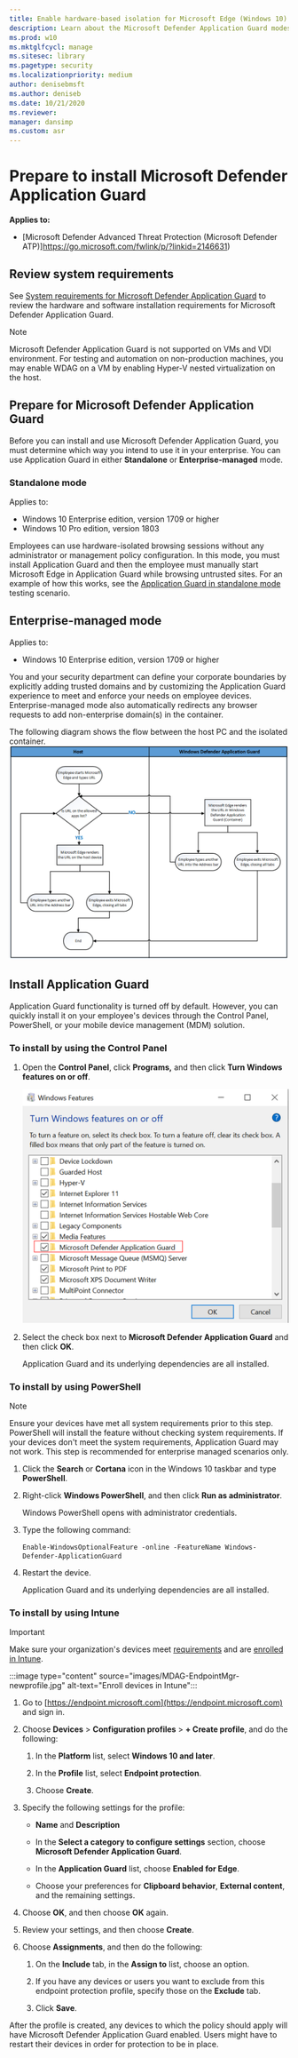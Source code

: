 ```yaml
---
title: Enable hardware-based isolation for Microsoft Edge (Windows 10)
description: Learn about the Microsoft Defender Application Guard modes (Standalone or Enterprise-managed), and how to install Application Guard in your enterprise.
ms.prod: w10
ms.mktglfcycl: manage
ms.sitesec: library
ms.pagetype: security
ms.localizationpriority: medium
author: denisebmsft
ms.author: deniseb
ms.date: 10/21/2020
ms.reviewer: 
manager: dansimp
ms.custom: asr
---
```


# Prepare to install Microsoft Defender Application Guard

**Applies to:**
- [Microsoft Defender Advanced Threat Protection (Microsoft Defender ATP)]https://go.microsoft.com/fwlink/p/?linkid=2146631)

## Review system requirements
 
See [System requirements for Microsoft Defender Application Guard](https://docs.microsoft.com/windows/security/threat-protection/microsoft-defender-application-guard/reqs-md-app-guard) to review the hardware and software installation requirements for Microsoft Defender Application Guard.
>[!NOTE]
>Microsoft Defender Application Guard is not supported on VMs and VDI environment. For testing and automation on non-production machines, you may enable WDAG on a VM by enabling Hyper-V nested virtualization on the host.

## Prepare for Microsoft Defender Application Guard 
Before you can install and use Microsoft Defender Application Guard, you must determine which way you intend to use it in your enterprise. You can use Application Guard in either **Standalone** or **Enterprise-managed** mode.

### Standalone mode

Applies to:
- Windows 10 Enterprise edition, version 1709 or higher
- Windows 10 Pro edition, version 1803

Employees can use hardware-isolated browsing sessions without any administrator or management policy configuration. In this mode,   you must install Application Guard and then the employee must manually start Microsoft Edge in Application Guard while browsing untrusted sites. For an example of how this works, see the [Application Guard in standalone mode](test-scenarios-md-app-guard.md) testing scenario.

## Enterprise-managed mode

Applies to:
- Windows 10 Enterprise edition, version 1709 or higher

You and your security department can define your corporate boundaries by explicitly adding trusted domains and by customizing the Application Guard experience to meet and enforce your needs on employee devices. Enterprise-managed mode also automatically redirects any browser requests to add non-enterprise domain(s) in the container.

The following diagram shows the flow between the host PC and the isolated container.
![Flowchart for movement between Microsoft Edge and Application Guard](images/application-guard-container-v-host.png)

## Install Application Guard

Application Guard functionality is turned off by default. However, you can quickly install it on your employee's devices through the Control Panel, PowerShell, or your mobile device management (MDM) solution.

### To install by using the Control Panel

1. Open the **Control Panel**, click **Programs,** and then click **Turn Windows features on or off**.

    ![Windows Features, turning on Microsoft Defender Application Guard](images/turn-windows-features-on-off.png)

2. Select the check box next to **Microsoft Defender Application Guard** and then click **OK**.

   Application Guard and its underlying dependencies are all installed.

### To install by using PowerShell

>[!NOTE]
>Ensure your devices have met all system requirements prior to this step. PowerShell will install the feature without checking system requirements. If your devices don't meet the system requirements, Application Guard may not work. This step is recommended for enterprise managed scenarios only.

1. Click the **Search** or **Cortana** icon in the Windows 10 taskbar and type **PowerShell**.
   
2. Right-click **Windows PowerShell**, and then click **Run as administrator**.

   Windows PowerShell opens with administrator credentials.

3. Type the following command:

    ```
    Enable-WindowsOptionalFeature -online -FeatureName Windows-Defender-ApplicationGuard
    ```
4. Restart the device.

   Application Guard and its underlying dependencies are all installed.

### To install by using Intune

> [!IMPORTANT]
> Make sure your organization's devices meet [requirements](reqs-md-app-guard.md) and are [enrolled in Intune](https://docs.microsoft.com/mem/intune/enrollment/device-enrollment).

:::image type="content" source="images/MDAG-EndpointMgr-newprofile.jpg" alt-text="Enroll devices in Intune":::

1. Go to [https://endpoint.microsoft.com](https://endpoint.microsoft.com) and sign in.

1. Choose **Devices** > **Configuration profiles** > **+ Create profile**, and do the following: <br/>

   1. In the **Platform** list, select **Windows 10 and later**. 
   
   1. In the **Profile** list, select **Endpoint protection**. 
   
   1. Choose **Create**.

1. Specify the following settings for the profile:

   - **Name** and **Description**

   - In the **Select a category to configure settings** section, choose **Microsoft Defender Application Guard**.

   - In the **Application Guard** list, choose **Enabled for Edge**.

   - Choose your preferences for **Clipboard behavior**, **External content**, and the remaining settings.

1. Choose **OK**, and then choose **OK** again.

1. Review your settings, and then choose **Create**.

1. Choose **Assignments**, and then do the following:

   1. On the **Include** tab, in the **Assign to** list, choose an option.

   1. If you have any devices or users you want to exclude from this endpoint protection profile, specify those on the **Exclude** tab.

   1. Click **Save**.

After the profile is created, any devices to which the policy should apply will have Microsoft Defender Application Guard enabled. Users might have to restart their devices in order for protection to be in place.

